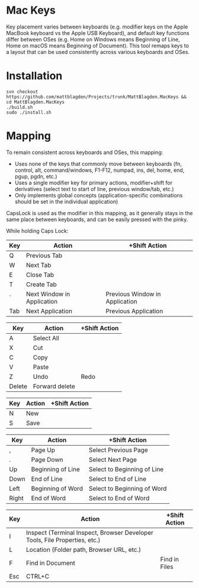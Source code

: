# Mac Keys

Key placement varies between keyboards (e.g. modifier keys on the Apple MacBook keyboard vs the Apple USB Keyboard), and default key functions differ between OSes (e.g. Home on Windows means Beginning of Line, Home on macOS means Beginning of Document). This tool remaps keys to a layout that can be used consistently across various keyboards and OSes.

# Installation

```
svn checkout https://github.com/mattblagden/Projects/trunk/MattBlagden.MacKeys && cd MattBlagden.MacKeys
./build.sh
sudo ./install.sh
```

# Mapping

To remain consistent across keyboards and OSes, this mapping:
* Uses none of the keys that commonly move between keyboards (fn, control, alt, command/windows, F1-F12, numpad, ins, del, home, end, pgup, pgdn, etc.)
* Uses a single modifier key for primary actions, modifier+shift for derivatives (select text to start of line, previous window/tab, etc.)
* Only implements global concepts (application-specific combinations should be set in the individual application)

CapsLock is used as the modifier in this mapping, as it generally stays in the same place between keyboards, and can be easily pressed with the pinky.

While holding Caps Lock:

|Key|Action|+Shift Action|
|---|---|---|
|Q|Previous Tab| |
|W|Next Tab| |
|E|Close Tab| |
|T|Create Tab| |
|\`|Next Window in Application|Previous Window in Application|
|Tab|Next Application|Previous Application|

|Key|Action|+Shift Action|
|---|---|---|
|A|Select All| |
|X|Cut| |
|C|Copy| |
|V|Paste| |
|Z|Undo|Redo|
|Delete|Forward delete| |

|Key|Action|+Shift Action|
|---|---|---|
|N|New| |
|S|Save| |

|Key|Action|+Shift Action|
|---|---|---|
|,|Page Up|Select Previous Page|
|.|Page Down|Select Next Page|
|Up|Beginning of Line|Select to Beginning of Line|
|Down|End of Line|Select to End of Line|
|Left|Beginning of Word|Select to Beginning of Word|
|Right|End of Word|Select to End of Word|

|Key|Action|+Shift Action|
|---|---|---|
|I|Inspect (Terminal Inspect, Browser Developer Tools, File Properties, etc.)| |
|L|Location (Folder path, Browser URL, etc.)| |
|F|Find in Document|Find in Files|
|Esc|CTRL+C| |
